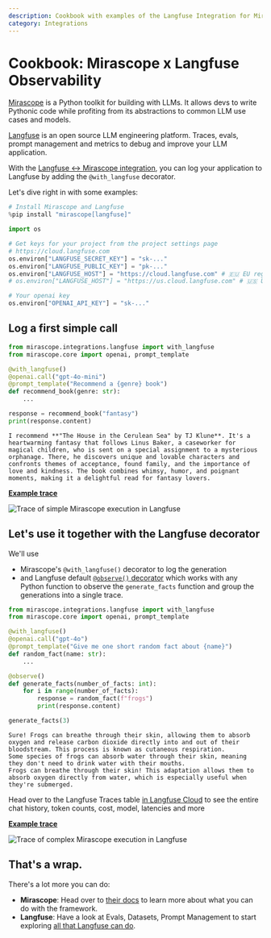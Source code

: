 ```yaml
---
description: Cookbook with examples of the Langfuse Integration for Mirascope (Python).
category: Integrations
---
```


# Cookbook: Mirascope x Langfuse Observability

[Mirascope](https://www.mirascope.io/) is a Python toolkit for building with LLMs. It allows devs to write Pythonic code while profiting from its abstractions to common LLM use cases and models.

[Langfuse](https://langfuse.com/docs) is an open source LLM engineering platform. Traces, evals, prompt management and metrics to debug and improve your LLM application.

With the [Langfuse <-> Mirascope integration](https://langfuse.com/docs/integrations/mirascope), you can log your application to Langfuse by adding the `@with_langfuse` decorator.

Let's dive right in with some examples:


```python
# Install Mirascope and Langfuse
%pip install "mirascope[langfuse]"
```


```python
import os

# Get keys for your project from the project settings page
# https://cloud.langfuse.com
os.environ["LANGFUSE_SECRET_KEY"] = "sk-..."
os.environ["LANGFUSE_PUBLIC_KEY"] = "pk-..."
os.environ["LANGFUSE_HOST"] = "https://cloud.langfuse.com" # 🇪🇺 EU region
# os.environ["LANGFUSE_HOST"] = "https://us.cloud.langfuse.com" # 🇺🇸 US region

# Your openai key
os.environ["OPENAI_API_KEY"] = "sk-..."
```

## Log a first simple call


```python
from mirascope.integrations.langfuse import with_langfuse
from mirascope.core import openai, prompt_template

@with_langfuse()
@openai.call("gpt-4o-mini")
@prompt_template("Recommend a {genre} book")
def recommend_book(genre: str):
    ...

response = recommend_book("fantasy")
print(response.content)
```

    I recommend **"The House in the Cerulean Sea" by TJ Klune**. It's a heartwarming fantasy that follows Linus Baker, a caseworker for magical children, who is sent on a special assignment to a mysterious orphanage. There, he discovers unique and lovable characters and confronts themes of acceptance, found family, and the importance of love and kindness. The book combines whimsy, humor, and poignant moments, making it a delightful read for fantasy lovers.
    

[**Example trace**](https://cloud.langfuse.com/project/cloramnkj0002jz088vzn1ja4/traces/84bbb50e-aebc-424a-ae8a-e1012914d46b)

![Trace of simple Mirascope execution in Langfuse](https://langfuse.com/images/cookbook/integration_mirascope_simple.png)

## Let's use it together with the Langfuse decorator

We'll use
- Mirascope's `@with_langfuse()` decorator to log the generation
- and Langfuse default [`@observe()` decorator](https://langfuse.com/docs/sdk/python/decorators) which works with any Python function to observe the `generate_facts` function and group the generations into a single trace.


```python
from mirascope.integrations.langfuse import with_langfuse
from mirascope.core import openai, prompt_template

@with_langfuse()
@openai.call("gpt-4o")
@prompt_template("Give me one short random fact about {name}")
def random_fact(name: str):
    ...

@observe()
def generate_facts(number_of_facts: int):
    for i in range(number_of_facts):
        response = random_fact(f"frogs")
        print(response.content)

generate_facts(3)
```

    Sure! Frogs can breathe through their skin, allowing them to absorb oxygen and release carbon dioxide directly into and out of their bloodstream. This process is known as cutaneous respiration.
    Some species of frogs can absorb water through their skin, meaning they don't need to drink water with their mouths.
    Frogs can breathe through their skin! This adaptation allows them to absorb oxygen directly from water, which is especially useful when they're submerged.
    

Head over to the Langfuse Traces table [in Langfuse Cloud](https://cloud.langfuse.com ) to see the entire chat history, token counts, cost, model, latencies and more

[**Example trace**](https://cloud.langfuse.com/project/cloramnkj0002jz088vzn1ja4/traces/71eba8c4-3088-4af2-8d35-5b19d668d6aa)

![Trace of complex Mirascope execution in Langfuse](https://langfuse.com/images/cookbook/integration_mirascope_complex.png)

## That's a wrap.

There's a lot more you can do:

- **Mirascope**: Head over to [their docs](https://docs.mirascope.io/latest/) to learn more about what you can do with the framework.
- **Langfuse**: Have a look at Evals, Datasets, Prompt Management to start exploring [all that Langfuse can do](https://langfuse.com/docs).
